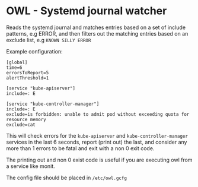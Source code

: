 # OWL - Systemd journal watcher

Reads the systemd journal and matches entries based on a set of include patterns, e.g ERROR, and then filters out the matching entries based on an exclude list, e.g `KNOWN SILLY ERROR`

Example configuration:

```
[global]
time=6
errorsToReport=5
alertThreshold=1

[service "kube-apiserver"]
include=: E

[service "kube-controller-manager"]
include=: E
exclude=is forbidden: unable to admit pod without exceeding quota for resource memory
exclude=cat
```

This will check errors for the `kube-apiserver` and `kube-controller-manager` services in the last 6 seconds, 
report (print out) the last, and consider any more than 1 errors to be fatal and exit with a non 0 exit code.

The printing out and non 0 exist code is useful if you are executing owl from a service like monit.

The config file should be placed in `/etc/owl.gcfg`



